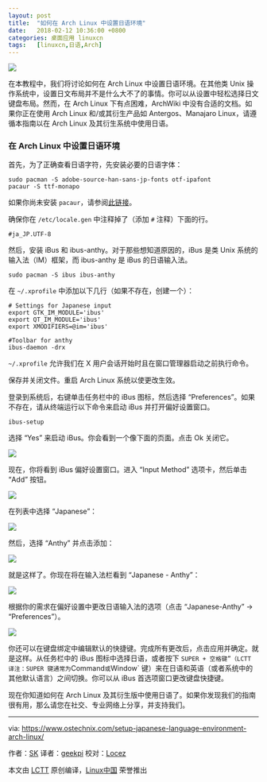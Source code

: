 ```yaml
---
layout: post
title:	"如何在 Arch Linux 中设置日语环境"
date:	2018-02-12 10:36:00 +0800 
categories:	桌面应用 linuxcn 
tags:	[linuxcn,日语,Arch]
---
```



![](/Asserts/Images//attachment/album/201802/10/223727juvyib53zbvlllo3.jpg)


在本教程中，我们将讨论如何在 Arch Linux 中设置日语环境。在其他类 Unix 操作系统中，设置日文布局并不是什么大不了的事情。你可以从设置中轻松选择日文键盘布局。然而，在 Arch Linux 下有点困难，ArchWiki 中没有合适的文档。如果你正在使用 Arch Linux 和/或其衍生产品如 Antergos、Manajaro Linux，请遵循本指南以在 Arch Linux 及其衍生系统中使用日语。


### 在 Arch Linux 中设置日语环境


首先，为了正确查看日语字符，先安装必要的日语字体：



```
sudo pacman -S adobe-source-han-sans-jp-fonts otf-ipafont
pacaur -S ttf-monapo

```

如果你尚未安装 `pacaur`，请参阅[此链接](https://www.ostechnix.com/install-pacaur-arch-linux/)。


确保你在 `/etc/locale.gen` 中注释掉了（添加 `#` 注释）下面的行。



```
#ja_JP.UTF-8

```

然后，安装 iBus 和 ibus-anthy。对于那些想知道原因的，iBus 是类 Unix 系统的输入法（IM）框架，而 ibus-anthy 是 iBus 的日语输入法。



```
sudo pacman -S ibus ibus-anthy

```

在 `~/.xprofile` 中添加以下几行（如果不存在，创建一个）：



```
# Settings for Japanese input
export GTK_IM_MODULE='ibus'
export QT_IM_MODULE='ibus'
export XMODIFIERS=@im='ibus'

#Toolbar for anthy
ibus-daemon -drx

```

`~/.xprofile` 允许我们在 X 用户会话开始时且在窗口管理器启动之前执行命令。


保存并关闭文件。重启 Arch Linux 系统以使更改生效。


登录到系统后，右键单击任务栏中的 iBus 图标，然后选择 “Preferences”。如果不存在，请从终端运行以下命令来启动 iBus 并打开偏好设置窗口。



```
ibus-setup

```

选择 “Yes” 来启动 iBus。你会看到一个像下面的页面。点击 Ok 关闭它。


![](/Asserts/Images//attachment/album/201802/12/114148o1fciib9ecrh39nr.png)


现在，你将看到 iBus 偏好设置窗口。进入 “Input Method” 选项卡，然后单击 “Add” 按钮。


![](/Asserts/Images//attachment/album/201802/12/114149eh9d18vpw9fcdy2d.png)


在列表中选择 “Japanese”：


![](/Asserts/Images//attachment/album/201802/12/114150lt5k6uh62kyy4vyd.png)


然后，选择 “Anthy” 并点击添加：


![](/Asserts/Images//attachment/album/201802/12/114151wvb5bqwibnssz5bb.png)


就是这样了。你现在将在输入法栏看到 “Japanese - Anthy”：


![](/Asserts/Images//attachment/album/201802/12/114152dzx4eouep04e0ec8.png)


根据你的需求在偏好设置中更改日语输入法的选项（点击 “Japanese-Anthy” -> “Preferences”）。


![](/Asserts/Images//attachment/album/201802/12/114153olzeexw2ul4dgbae.png)


你还可以在键盘绑定中编辑默认的快捷键。完成所有更改后，点击应用并确定。就是这样。从任务栏中的 iBus 图标中选择日语，或者按下 `SUPER + 空格键”（LCTT 译注：SUPER 键通常为`Command`或`Window` 键）来在日语和英语（或者系统中的其他默认语言）之间切换。你可以从 iBus 首选项窗口更改键盘快捷键。


现在你知道如何在 Arch Linux 及其衍生版中使用日语了。如果你发现我们的指南很有用，那么请您在社交、专业网络上分享，并支持我们。




---


via: <https://www.ostechnix.com/setup-japanese-language-environment-arch-linux/>


作者：[SK](https://www.ostechnix.com) 译者：[geekpi](https://github.com/geekpi) 校对：[Locez](https://github.com/locez)


本文由 [LCTT](https://github.com/LCTT/TranslateProject) 原创编译，[Linux中国](https://linux.cn/) 荣誉推出
